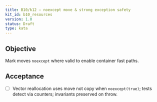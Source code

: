 ```yaml
---
title: B10/k12 — noexcept move & strong exception safety
kit_id: b10_resources
version: 1.0
status: Draft
type: kata
---
```

## Objective
Mark moves `noexcept` where valid to enable container fast paths.
## Acceptance
- [ ] Vector reallocation uses move not copy when `noexcept(true)`; tests detect via counters; invariants preserved on throw.

